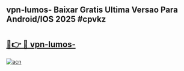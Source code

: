 ## vpn-lumos- Baixar Gratis Ultima Versao Para Android/IOS 2025 #cpvkz

# <h2><a href="https://ainizakaria.my?title=vpn-lumos-&ref=20M">🔗👉 🔴 vpn-lumos-</a></h2>

[![acn](https://github.com/user-attachments/assets/0f9c940e-d8b0-45ae-aac7-cd30a18b3e1c)](https://ainizakaria.my?title=vpn-lumos-&ref=20M)

